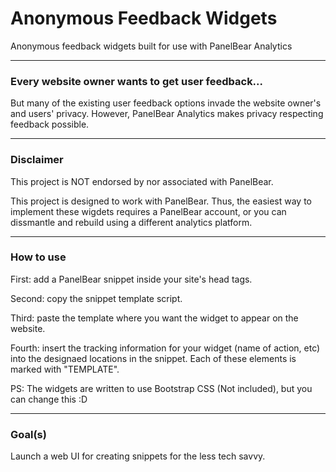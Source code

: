 # Anonymous Feedback Widgets
Anonymous feedback widgets built for use with PanelBear Analytics

---

### Every website owner wants to get user feedback...

But many of the existing user feedback options invade the website owner's and users' privacy. However, PanelBear Analytics makes privacy respecting feedback possible.

---

### Disclaimer

This project is NOT endorsed by nor associated with PanelBear.

This project is designed to work with PanelBear. Thus, the easiest way to implement these wigdets requires a PanelBear account, or you can dissmantle and rebuild using a different analytics platform.

---

### How to use

First: add a PanelBear snippet inside your site's head tags.

Second: copy the snippet template script.

Third: paste the template where you want the widget to appear on the website.

Fourth: insert the tracking information for your widget (name of action, etc) into the designaed locations in the snippet. Each of these elements is marked with "TEMPLATE".

PS: The widgets are written to use Bootstrap CSS (Not included), but you can change this :D

---

### Goal(s)

Launch a web UI for creating snippets for the less tech savvy.
